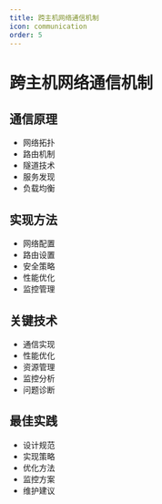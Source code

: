 ```yaml
---
title: 跨主机网络通信机制
icon: communication
order: 5
---
```


# 跨主机网络通信机制

## 通信原理
- 网络拓扑
- 路由机制
- 隧道技术
- 服务发现
- 负载均衡

## 实现方法
- 网络配置
- 路由设置
- 安全策略
- 性能优化
- 监控管理

## 关键技术
- 通信实现
- 性能优化
- 资源管理
- 监控分析
- 问题诊断

## 最佳实践
- 设计规范
- 实现策略
- 优化方法
- 监控方案
- 维护建议
